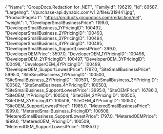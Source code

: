 {
    "Name": "GroupDocs.Redaction for .NET",
    "FamilyId": 196219,
    "Id": 89587,
    "LargeImg": "//purchase-api.dynabic.com/v1.2/files/319441.jpg",
    "ProductPageUrl": "https://products.groupdocs.com/redaction/net",
    "weight": 1,
    "DeveloperSmallBusinessPrice": 1199.0,
    "DeveloperSmallBusiness_1YPricingID": 100492,
    "DeveloperSmallBusiness_2YPricingID": 100493,
    "DeveloperSmallBusiness_3YPricingID": 100494,
    "DeveloperSmallBusiness_4YPricingID": 100495,
    "DeveloperSmallBusiness_SupportLowestPrice": 399.0,
    "DeveloperOEMPrice": 3597.0,
    "DeveloperOEM_1YPricingID": 100496,
    "DeveloperOEM_2YPricingID": 100497,
    "DeveloperOEM_3YPricingID": 100498,
    "DeveloperOEM_4YPricingID": 100499,
    "DeveloperOEM_SupportLowestPrice": 1797.0,
    "SiteSmallBusinessPrice": 5995.0,
    "SiteSmallBusiness_1YPricingID": 100500,
    "SiteSmallBusiness_2YPricingID": 100501,
    "SiteSmallBusiness_3YPricingID": 100502,
    "SiteSmallBusiness_4YPricingID": 100503,
    "SiteSmallBusiness_SupportLowestPrice": 3995.0,
    "SiteOEMPrice": 16786.0,
    "SiteOEM_1YPricingID": 100504,
    "SiteOEM_2YPricingID": 100505,
    "SiteOEM_3YPricingID": 100506,
    "SiteOEM_4YPricingID": 100507,
    "SiteOEM_SupportLowestPrice": 11985.0,
    "MeteredSmallBusinessPrice": 1999.0,
    "MeteredSmallBusiness_PricingID": 100508,
    "MeteredSmallBusiness_SupportLowestPrice": 1797.0,
    "MeteredOEMPrice": 1999.0,
    "MeteredOEM_PricingID": 100509,
    "MeteredOEM_SupportLowestPrice": 11985.0
}